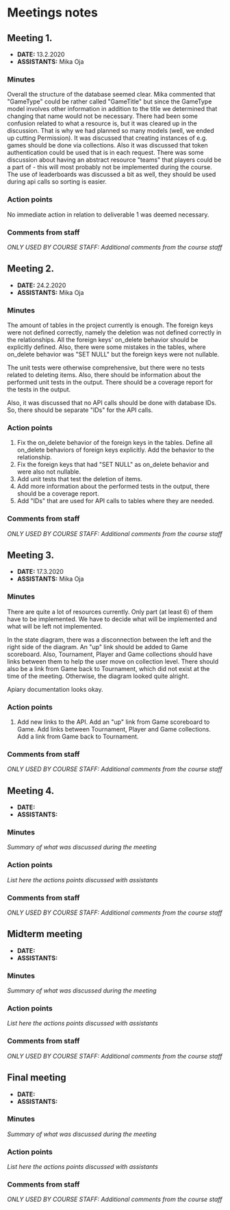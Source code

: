 # Meetings notes

## Meeting 1.
* **DATE:** 13.2.2020
* **ASSISTANTS:** Mika Oja

### Minutes
Overall the structure of the database seemed clear. Mika commented that "GameType" could be rather called "GameTitle" but since the GameType model involves other information in addition to the title we determined that changing that name would not be necessary. There had been some confusion related to what a resource is, but it was cleared up in the discussion. That is why we had planned so many models (well, we ended up cutting Permission). It was discussed that creating instances of e.g. games should be done via collections. Also it was discussed that token authentication could be used that is in each request. 
There was some discussion about having an abstract resource "teams" that players could be a part of - this will most probably not be implemented during the course. The use of leaderboards was discussed a bit as well, they should be used during api calls so sorting is easier. 

### Action points
No immediate action in relation to deliverable 1 was deemed necessary. 

### Comments from staff
*ONLY USED BY COURSE STAFF: Additional comments from the course staff*

## Meeting 2.
* **DATE:** 24.2.2020
* **ASSISTANTS:** Mika Oja

### Minutes
The amount of tables in the project currently is enough. The foreign keys were not defined correctly, namely the deletion was not defined correctly in the relationships. All the foreign keys' on_delete behavior should be explicitly defined. Also, there were some mistakes in the tables, where on_delete behavior was "SET NULL" but the foreign keys were not nullable.

The unit tests were otherwise comprehensive, but there were no tests related to deleting items. Also, there should be information about the performed unit tests in the output. There should be a coverage report for the tests in the output.

Also, it was discussed that no API calls should be done with database IDs. So, there should be separate "IDs" for the API calls.  

### Action points

1. Fix the on_delete behavior of the foreign keys in the tables. Define all on_delete behaviors of foreign keys explicitly. Add the behavior to the relationship.
2. Fix the foreign keys that had "SET NULL" as on_delete behavior and were also not nullable.
3. Add unit tests that test the deletion of items.
4. Add more information about the performed tests in the output, there should be a coverage report.
5. Add "IDs" that are used for API calls to tables where they are needed.


### Comments from staff
*ONLY USED BY COURSE STAFF: Additional comments from the course staff*

## Meeting 3.
* **DATE:** 17.3.2020
* **ASSISTANTS:** Mika Oja

### Minutes
There are quite a lot of resources currently. Only part (at least 6) of them have to be implemented. We have to decide what will be implemented and what will be left not implemented. 

In the state diagram, there was a disconnection between the left and the right side of the diagram. An "up" link should be added to Game scoreboard. Also, Tournament, Player and Game collections should have links between them to help the user move on collection level. There should also be a link from Game back to Tournament, which did not exist at the time of the meeting. Otherwise, the diagram looked quite alright.

Apiary documentation looks okay. 

### Action points

1. Add new links to the API. Add an "up" link from Game scoreboard to Game. Add links between Tournament, Player and Game collections. Add a link from Game back to Tournament.

### Comments from staff
*ONLY USED BY COURSE STAFF: Additional comments from the course staff*

## Meeting 4.
* **DATE:**
* **ASSISTANTS:**

### Minutes
*Summary of what was discussed during the meeting*

### Action points
*List here the actions points discussed with assistants*


### Comments from staff
*ONLY USED BY COURSE STAFF: Additional comments from the course staff*

## Midterm meeting
* **DATE:**
* **ASSISTANTS:**

### Minutes
*Summary of what was discussed during the meeting*

### Action points
*List here the actions points discussed with assistants*


### Comments from staff
*ONLY USED BY COURSE STAFF: Additional comments from the course staff*

## Final meeting
* **DATE:**
* **ASSISTANTS:**

### Minutes
*Summary of what was discussed during the meeting*

### Action points
*List here the actions points discussed with assistants*


### Comments from staff
*ONLY USED BY COURSE STAFF: Additional comments from the course staff*

